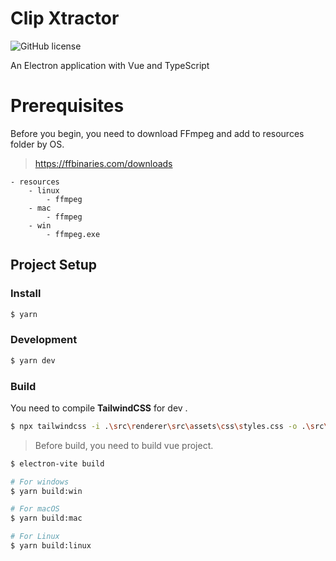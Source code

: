 # Clip Xtractor

![GitHub license](https://img.shields.io/github/license/le-pepe/clip-xtractor)

An Electron application with Vue and TypeScript

# Prerequisites

Before you begin, you need to download FFmpeg and add to resources folder by OS.

> https://ffbinaries.com/downloads

```
- resources
    - linux
        - ffmpeg
    - mac
        - ffmpeg
    - win
        - ffmpeg.exe
```


## Project Setup

### Install

```bash
$ yarn
```

### Development

```bash
$ yarn dev
```


### Build

You need to compile **TailwindCSS** for dev .

```bash
$ npx tailwindcss -i .\src\renderer\src\assets\css\styles.css -o .\src\renderer\src\assets\css\app.css --watch --minify
````

> Before build, you need to build vue project.
```bash
$ electron-vite build
```

```bash
# For windows
$ yarn build:win

# For macOS
$ yarn build:mac

# For Linux
$ yarn build:linux
```
